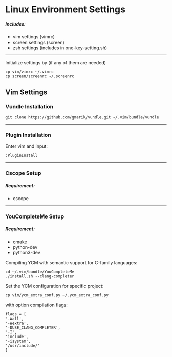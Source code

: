 # Linux Environment Settings
##### Includes:
* vim settings (vimrc)
* screen settings (screen)
* zsh settings (includes in one-key-setting.sh)

*** 
Initialize settings by (if any of them are needed)
```
cp vim/vimrc ~/.vimrc
cp screen/screenrc ~/.screenrc
```

## Vim Settings
### Vundle Installation
```
git clone https://github.com/gmarik/vundle.git ~/.vim/bundle/vundle
```
*** 
### Plugin Installation
Enter vim and input:
```
:PluginInstall
```
*** 
### Cscope Setup
##### Requirement:
* cscope
*** 
### YouCompleteMe Setup
##### Requirement:
* cmake
* python-dev 
* python3-dev

Compiling YCM with semantic support for C-family languages:
```
cd ~/.vim/bundle/YouCompleteMe
./install.sh --clang-completer
```
Set the YCM configuration for specific project:
```
cp vim/ycm_extra_conf.py ~/.ycm_extra_conf.py
```

with option compilation flags:
```
flags = [
'-Wall',
'-Wextra',
'-DUSE_CLANG_COMPLETER',
'-I',
'include',
'-isystem',
'/usr/include/'
]
```
